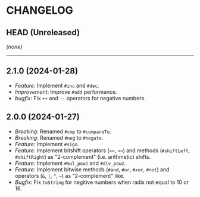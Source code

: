 CHANGELOG
=========

## HEAD (Unreleased)
_(none)_

---

## 2.1.0 (2024-01-28)
* *Feature*: Implement `#inc` and `#dec`.
* *Improvement*: Improve `#add` performance.
* *bugfix*: Fix `++` and `--` operators for negative numbers.

## 2.0.0 (2024-01-27)
* *Breaking*: Renamed `#cmp` to `#compareTo`.
* *Breaking*: Renamed `#neg` to `#negate`.
* *Feature*: Implement `#sign`.
* *Feature*: Implement bitshift operators (`<<`, `>>`) and methods (`#shiftLeft`, `#shiftRight`) as "2-complement" (i.e. arithmetic) shifts.
* *Feature*: Implement `#mul_pow2` and `#div_pow2`.
* *Feature*: Implement bitwise methods (`#and`, `#or`, `#xor`, `#not`) and operators (`&`, `|`, `^`, `~`) as "2-complement" like.
* *Bugfix*: Fix `toString` for negitive numbers when radix not equal to 10 or 16.

